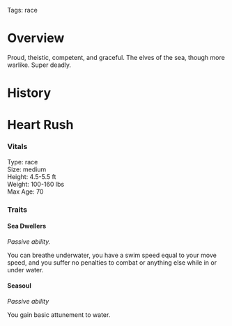 Tags: race

# Overview

Proud, theistic, competent, and graceful. The elves of the sea, though more warlike. Super deadly.

# History

# Heart Rush

### Vitals
Type: race  
Size: medium  
Height: 4.5-5.5 ft  
Weight: 100-160 lbs  
Max Age: 70  

### Traits

#### Sea Dwellers
*Passive ability.*

You can breathe underwater, you have a swim speed equal to your move speed, and you suffer no penalties to combat or anything else while in or under water. 

#### Seasoul
*Passive ability*

You gain basic attunement to water.